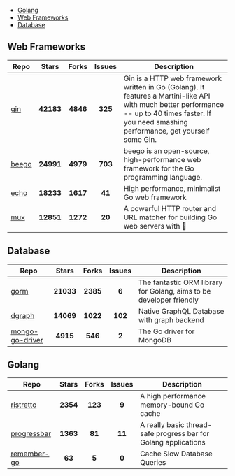 
- [Golang](#golang)
- [Web Frameworks](#web-frameworks)
- [Database](#database)

## Web Frameworks

| Repo | Stars  | Forks  | Issues | Description |
| ---- | :----: | :----: | :----: | ----------- |
| [gin](https://github.com/gin-gonic/gin) | **42183** | **4846** | **325** | Gin is a HTTP web framework written in Go (Golang). It features a Martini-like API with much better performance -- up to 40 times faster. If you need smashing performance, get yourself some Gin. |
| [beego](https://github.com/astaxie/beego) | **24991** | **4979** | **703** | beego is an open-source, high-performance web framework for the Go programming language. |
| [echo](https://github.com/labstack/echo) | **18233** | **1617** | **41** | High performance, minimalist Go web framework |
| [mux](https://github.com/gorilla/mux) | **12851** | **1272** | **20** | A powerful HTTP router and URL matcher for building Go web servers with 🦍 |

## Database

| Repo | Stars  | Forks  | Issues | Description |
| ---- | :----: | :----: | :----: | ----------- |
| [gorm](https://github.com/go-gorm/gorm) | **21033** | **2385** | **6** | The fantastic ORM library for Golang, aims to be developer friendly |
| [dgraph](https://github.com/dgraph-io/dgraph) | **14069** | **1022** | **102** | Native GraphQL Database with graph backend |
| [mongo-go-driver](https://github.com/mongodb/mongo-go-driver) | **4915** | **546** | **2** | The Go driver for MongoDB |

## Golang

| Repo | Stars  | Forks  | Issues | Description |
| ---- | :----: | :----: | :----: | ----------- |
| [ristretto](https://github.com/dgraph-io/ristretto) | **2354** | **123** | **9** | A high performance memory-bound Go cache |
| [progressbar](https://github.com/schollz/progressbar) | **1363** | **81** | **11** | A really basic thread-safe progress bar for Golang applications |
| [remember-go](https://github.com/rocketlaunchr/remember-go) | **63** | **5** | **0** | Cache Slow Database Queries |
